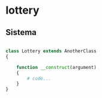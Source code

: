 # lottery

## Sistema
```php

class Lottery extends AnotherClass
{

    function __construct(argument)
    {
        # code...
    }
}
```
